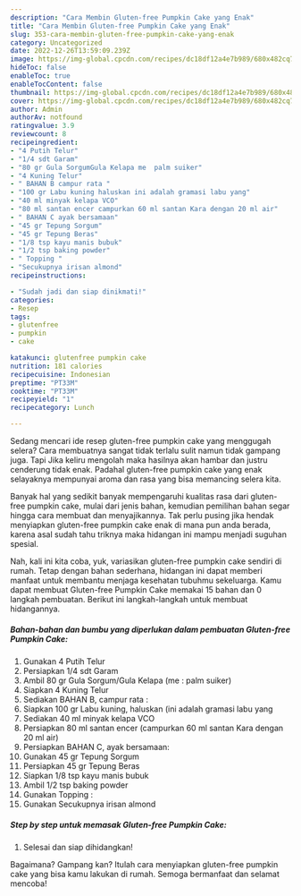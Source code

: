 ```yaml
---
description: "Cara Membin Gluten-free Pumpkin Cake yang Enak"
title: "Cara Membin Gluten-free Pumpkin Cake yang Enak"
slug: 353-cara-membin-gluten-free-pumpkin-cake-yang-enak
category: Uncategorized
date: 2022-12-26T13:59:09.239Z
image: https://img-global.cpcdn.com/recipes/dc18df12a4e7b989/680x482cq70/gluten-free-pumpkin-cake-foto-resep-utama.jpg
hideToc: false
enableToc: true
enableTocContent: false
thumbnail: https://img-global.cpcdn.com/recipes/dc18df12a4e7b989/680x482cq70/gluten-free-pumpkin-cake-foto-resep-utama.jpg
cover: https://img-global.cpcdn.com/recipes/dc18df12a4e7b989/680x482cq70/gluten-free-pumpkin-cake-foto-resep-utama.jpg
author: Admin
authorAv: notfound
ratingvalue: 3.9
reviewcount: 8
recipeingredient:
- "4 Putih Telur"
- "1/4 sdt Garam"
- "80 gr Gula SorgumGula Kelapa me  palm suiker"
- "4 Kuning Telur"
- " BAHAN B campur rata "
- "100 gr Labu kuning haluskan ini adalah gramasi labu yang"
- "40 ml minyak kelapa VCO"
- "80 ml santan encer campurkan 60 ml santan Kara dengan 20 ml air"
- " BAHAN C ayak bersamaan"
- "45 gr Tepung Sorgum"
- "45 gr Tepung Beras"
- "1/8 tsp kayu manis bubuk"
- "1/2 tsp baking powder"
- " Topping "
- "Secukupnya irisan almond"
recipeinstructions:

- "Sudah jadi dan siap dinikmati!"
categories:
- Resep
tags:
- glutenfree
- pumpkin
- cake

katakunci: glutenfree pumpkin cake 
nutrition: 181 calories
recipecuisine: Indonesian
preptime: "PT33M"
cooktime: "PT33M"
recipeyield: "1"
recipecategory: Lunch

---
```



Sedang mencari ide resep gluten-free pumpkin cake yang menggugah selera? Cara membuatnya sangat tidak terlalu sulit namun tidak gampang juga. Tapi Jika keliru mengolah maka hasilnya akan hambar dan justru cenderung tidak enak. Padahal gluten-free pumpkin cake yang enak selayaknya mempunyai aroma dan rasa yang bisa memancing selera kita.




Banyak hal yang sedikit banyak mempengaruhi kualitas rasa dari gluten-free pumpkin cake, mulai dari jenis bahan, kemudian pemilihan bahan segar hingga cara membuat dan menyajikannya. Tak perlu pusing jika hendak menyiapkan gluten-free pumpkin cake enak di mana pun anda berada, karena asal sudah tahu triknya maka hidangan ini mampu menjadi suguhan spesial.


Nah, kali ini kita coba, yuk, variasikan gluten-free pumpkin cake sendiri di rumah. Tetap dengan bahan sederhana, hidangan ini dapat memberi manfaat untuk membantu menjaga kesehatan tubuhmu sekeluarga. Kamu dapat membuat Gluten-free Pumpkin Cake memakai 15 bahan dan 0 langkah pembuatan. Berikut ini langkah-langkah untuk membuat hidangannya.

<!--inarticleads1-->

##### Bahan-bahan dan bumbu yang diperlukan dalam pembuatan Gluten-free Pumpkin Cake:

1. Gunakan 4 Putih Telur
1. Persiapkan 1/4 sdt Garam
1. Ambil 80 gr Gula Sorgum/Gula Kelapa (me : palm suiker)
1. Siapkan 4 Kuning Telur
1. Sediakan  BAHAN B, campur rata :
1. Siapkan 100 gr Labu kuning, haluskan (ini adalah gramasi labu yang
1. Sediakan 40 ml minyak kelapa VCO
1. Persiapkan 80 ml santan encer (campurkan 60 ml santan Kara dengan 20 ml air)
1. Persiapkan  BAHAN C, ayak bersamaan:
1. Gunakan 45 gr Tepung Sorgum
1. Persiapkan 45 gr Tepung Beras
1. Siapkan 1/8 tsp kayu manis bubuk
1. Ambil 1/2 tsp baking powder
1. Gunakan  Topping :
1. Gunakan Secukupnya irisan almond




<!--inarticleads2-->

##### Step by step untuk memasak Gluten-free Pumpkin Cake:


1. Selesai dan siap dihidangkan!



Bagaimana? Gampang kan? Itulah cara menyiapkan gluten-free pumpkin cake yang bisa kamu lakukan di rumah. Semoga bermanfaat dan selamat mencoba!
